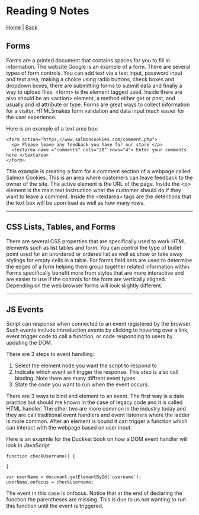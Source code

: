 # Reading 9 Notes

[Home](/README.md) | [Back](/201-main/201TableofContents.md)

## Forms

Forms are a printed document that contains spaces for you to fill in information. The website Google is an example of a form. There are several types of form controls. You can add text via a text input, password input and text area, making a choice using radio buttons, check boxes and dropdown boxes, there are submitting forms to submit data and finally a way to upload files. \<form> is the element tagged used. Inside there are also should be an \<action> element, a method either get or post, and usually and id attribute or type. Forms are great ways to collect information for a visitor. HTML5makes form validation and data input much easier for the user experience. 

Here is an example of a text area box:

    <form action="https;//www.salmoncookies.com/comment.php">
      <p> Please leave any feedback you have for our store </p>
      <textarea name ="comments" cols="20" rows="4"> Enter your comments here </textarea>
    </form>

This example is creating a form for a comment section of a webpage called Salmon Cookies. This is an area where customers can leave feedback to the owner of the site. The active element is the URL of the page. Inside the \<p> element is the main text instruction what the customer should do if they want to leave a comment. Inside the \<textarea> tags are the detentions that the text box will be upon load as well as how many rows.   

___
## CSS Lists, Tables, and Forms


There are several CSS properties that are specifically used to work HTML elements such as list tables and form. You can control the type of bullet point used for an unordered or ordered list as well as show or take away stylings for empty cells in a table. For forms field sets are used to determine the edges of a form helping them group together related information within. Forms specifically benefit more from styles that are more interactive and are easier to use if the controls for the form are vertically aligned. Depending on the web browser forms will look slightly different.
___

## JS Events

Script can response when connected to an event registered by the browser. Such events include introduction events by clicking to hovering over a link, event trigger code to call a function, or code responding to users by updating the DOM. 

There are 3 steps to event handling:

<ol> 
  <li>Select the element node you want the script to respond to</li>
  <li>Indicate which event will trigger the response. This step is also call binding. Note there are many diffrent event types.</li>
  <li>State the code you want to run when the event occurs.</li>
</ol>


There are 3 ways to bind and element to an event. The first way is a date practice but should me known in the case of legacy code and it is called HTML handler. The other two are more common in the industry today and they are call traditional event handlers and event listeners where the ladder is more common. After an element is bound it can trigger a function which can interact with the webpage based on user input.  

Here is an exapmle for the Duckket book on how a DOM event handler will look in JavaScript

    function checkUsername() {

    }

    var userName = documant.getElementById('username');
    userName.onfocus = checkUsername;

The event in this case is onfocus. Notice that at the end of declaring the function the parentheses are missing. This is due to us not wanting to run this function until the event is triggered. 
